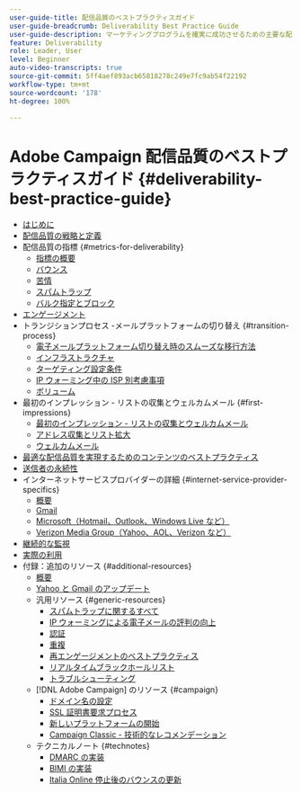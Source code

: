 ```yaml
---
user-guide-title: 配信品質のベストプラクティスガイド
user-guide-breadcrumb: Deliverability Best Practice Guide
user-guide-description: マーケティングプログラムを確実に成功させるための主要な配信品質用語、概念、およびアプローチについて説明します。
feature: Deliverability
role: Leader, User
level: Beginner
auto-video-transcripts: true
source-git-commit: 5ff4aef893acb65818278c249e7fc9ab54f22192
workflow-type: tm+mt
source-wordcount: '178'
ht-degree: 100%

---
```



# Adobe Campaign 配信品質のベストプラクティスガイド {#deliverability-best-practice-guide}

+ [はじめに](/help/introduction.md)
+ [配信品質の戦略と定義](/help/deliverability-strategy-and-definition.md)
+ 配信品質の指標 {#metrics-for-deliverability}
   + [指標の概要](/help/metrics/metrics-overview.md)
   + [バウンス](/help/metrics/bounces.md)
   + [苦情](/help/metrics/complaints.md)
   + [スパムトラップ](/help/metrics/spam-traps.md)
   + [バルク指定とブロック](/help/metrics/bulking-and-blocking.md)
+ [エンゲージメント](/help/engagement.md)
+ トランジションプロセス -メールプラットフォームの切り替え {#transition-process}
   + [電子メールプラットフォーム切り替え時のスムーズな移行方法](/help/transition-process/switching-email-platforms.md)
   + [インフラストラクチャ](/help/transition-process/infrastructure.md)
   + [ターゲティング設定条件](/help/transition-process/targeting-criteria.md)
   + [IP ウォーミング中の ISP 別考慮事項](/help/transition-process/isp-specific-considerations-during-ip-warming.md)
   + [ボリューム](/help/transition-process/volume.md)
+ 最初のインプレッション - リストの収集とウェルカムメール {#first-impressions}
   + [最初のインプレッション - リストの収集とウェルカムメール](/help/first-impressions/introduction.md)
   + [アドレス収集とリスト拡大](/help/first-impressions/address-collection-and-list-growth.md)
   + [ウェルカムメール](/help/first-impressions/welcome-emails.md)
+ [最適な配信品質を実現するためのコンテンツのベストプラクティス](/help/content-best-practices-for-optimal-delivery.md)
+ [送信者の永続性](/help/sender-permanence.md)
+ インターネットサービスプロバイダーの詳細 {#internet-service-provider-specifics}
   + [概要](/help/internet-service-provider-specifics/overview.md)
   + [Gmail](/help/internet-service-provider-specifics/gmail.md)
   + [Microsoft（Hotmail、Outlook、Windows Live など）](/help/internet-service-provider-specifics/microsoft.md)
   + [Verizon Media Group（Yahoo、AOL、Verizon など）](/help/internet-service-provider-specifics/verizon-media-group.md)
+ [継続的な監視](/help/ongoing-monitoring.md)
+ [実際の利用](/help/putting-it-in-practice.md)
+ 付録：追加のリソース {#additional-resources}
   + [概要](/help/additional-resources/general-resources.md)
   + [Yahoo と Gmail のアップデート](/help/guidance-around-changes-to-google-and-yahoo.md)
   + 汎用リソース {#generic-resources}
      + [スパムトラップに関するすべて](/help/additional-resources/all-about-spam-traps.md)
      + [IP ウォーミングによる電子メールの評判の向上](/help/additional-resources/increase-reputation-with-ip-warming.md)
      + [認証](/help/additional-resources/authentication.md)
      + [重複](/help/additional-resources/duplicates.md)
      + [再エンゲージメントのベストプラクティス](/help/additional-resources/re-engagement.md)
      + [リアルタイムブラックホールリスト](/help/additional-resources/blocklist-databases.md)
      + [トラブルシューティング](/help/additional-resources/troubleshooting.md)
   + [!DNL Adobe Campaign] のリソース {#campaign}
      + [ドメイン名の設定](/help/additional-resources/ac-domain-name-setup.md)
      + [SSL 証明書要求プロセス](/help/additional-resources/ac-ssl-certificate-request.md)
      + [新しいプラットフォームの開始](/help/additional-resources/ac-starting-new-platform.md)
      + [Campaign Classic - 技術的なレコメンデーション](/help/additional-resources/acc-technical-recommendations.md)
   + テクニカルノート {#technotes}
      + [DMARC の実装](/help/technotes/implement-dmarc.md)
      + [BIMI の実装](/help/technotes/implement-bimi.md)
      + [Italia Online 停止後のバウンスの更新](/help/technotes/update-bounces-after-it-outage.md)

